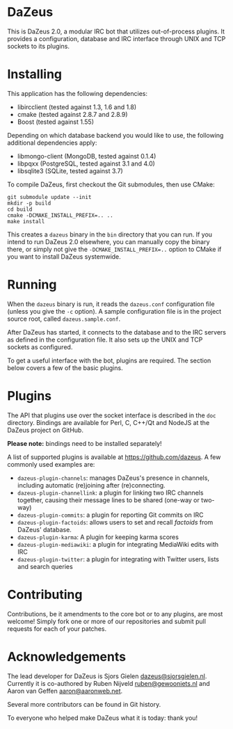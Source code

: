 # DaZeus

This is DaZeus 2.0, a modular IRC bot that utilizes out-of-process plugins. It
provides a configuration, database and IRC interface through UNIX and TCP sockets to
its plugins.

# Installing

This application has the following dependencies:

* libircclient (tested against 1.3, 1.6 and 1.8)
* cmake (tested against 2.8.7 and 2.8.9)
* Boost (tested against 1.55)

Depending on which database backend you would like to use, the following
additional dependencies apply:

* libmongo-client (MongoDB, tested against 0.1.4)
* libpqxx (PostgreSQL, tested against 3.1 and 4.0)
* libsqlite3 (SQLite, tested against 3.7)

To compile DaZeus, first checkout the Git submodules, then use CMake:

    git submodule update --init
    mkdir -p build
    cd build
    cmake -DCMAKE_INSTALL_PREFIX=.. ..
    make install

This creates a `dazeus` binary in the `bin` directory that you can run. If you
intend to run DaZeus 2.0 elsewhere, you can manually copy the binary there, or
simply not give the `-DCMAKE_INSTALL_PREFIX=..` option to CMake if you want to
install DaZeus systemwide.

# Running

When the `dazeus` binary is run, it reads the `dazeus.conf` configuration file
(unless you give the `-c` option). A sample configuration file is in the
project source root, called `dazeus.sample.conf`.

After DaZeus has started, it connects to the database and to the IRC servers as
defined in the configuration file. It also sets up the UNIX and TCP sockets
as configured.

To get a useful interface with the bot, plugins are required. The section below covers a few of the basic plugins.

# Plugins

The API that plugins use over the socket interface is described in the `doc`
directory. Bindings are available for Perl, C, C++/Qt and NodeJS at the DaZeus
project on GitHub.

**Please note:** bindings need to be installed separately!

A list of supported plugins is available at <https://github.com/dazeus>. A few commonly used examples are:

* `dazeus-plugin-channels`: manages DaZeus's presence in channels, including automatic (re)joining after (re)connecting.
* `dazeus-plugin-channellink`: a plugin for linking two IRC channels together,
  causing their message lines to be shared (one-way or two-way)
* `dazeus-plugin-commits`: a plugin for reporting Git commits on IRC
* `dazeus-plugin-factoids`: allows users to set and recall _factoids_ from DaZeus' database.
* `dazeus-plugin-karma`: A plugin for keeping karma scores
* `dazeus-plugin-mediawiki`: a plugin for integrating MediaWiki edits with IRC
* `dazeus-plugin-twitter`: a plugin for integrating with Twitter users, lists
  and search queries

# Contributing

Contributions, be it amendments to the core bot or to any plugins, are most welcome! Simply fork one or more of our repositories and submit pull requests for each of your patches.

# Acknowledgements

The lead developer for DaZeus is Sjors Gielen <dazeus@sjorsgielen.nl>. Currently it is co-authored by Ruben Nijveld <ruben@gewooniets.nl> and Aaron van Geffen <aaron@aaronweb.net>.

Several more contributors can be found in Git history.

To everyone who helped make DaZeus what it is today: thank you!
